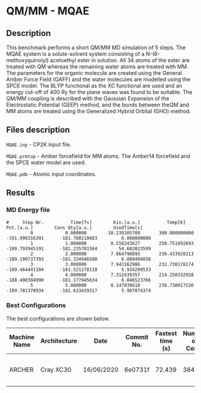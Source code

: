 # QM/MM - MQAE

## Description

This benchmark performs a short QM/MM MD simulation of 5 steps.
The MQAE system is a solute-solvent system consisting of a N-(6-methoxyquinolyl) 
acetoethyl ester in solution. All 34 atoms of the ester are treated with QM whereas
 the remaining water atoms are treated with MM. The parameters for the organic molecule
 are created using the General Amber Force Field (GAFF) and the water molecules are 
modelled using the SPCE model. The BLYP functional as the XC functional are used and an 
energy cut-off of 400 Ry for the plane waves was found to be suitable.
The QM/MM coupling is described with the Gaussian Expansion of the Electrostatic 
Potential (GEEP) method, and the bonds between theQM and MM atoms are treated
 using the Generalized Hybrid Orbital (GHO) method.

## Files description

``MQAE.inp`` - CP2K input file.

``MQAE.prmtop`` - Amber forcefield for MM atoms. The Amber14 forcefield and
the SPCE water model are used.

``MQAE.pdb`` - Atomic input coordinates.

## Results

### MD Energy file

```
#     Step Nr.          Time[fs]        Kin.[a.u.]          Temp[K]            Pot.[a.u.]        Cons Qty[a.u.]        UsedTime[s]
         0            0.000000        10.239105709       300.000000000      -191.999316391      -181.760210683         0.000000000
         1            1.000000         8.558243627       250.751692693      -189.793945191      -181.235701564        54.682023599
         2            2.000000         7.864790893       230.433920213      -189.199737393      -181.334946500         6.080494038
         3            3.000000         7.943162986       232.730178174      -189.464441104      -181.521278118         5.934209533
         4            4.000000         7.312439357       214.250332928      -188.490384990      -181.177945634         6.046523766
         5            5.000000         8.147939618       238.730017526      -189.781378934      -181.633439317         5.907074374
```

### Best Configurations

The best configurations are shown below. 

| Machine Name | Architecture | Date       | Commit No. | Fastest time (s) | Number of Cores | Number of Threads                 |
| ------------ | ------------ | ---------- | -----------| ---------------- | --------------- | --------------------------------- |
| ARCHER       | Cray XC30    | 16/06/2020 | 6e0731f    | 72.439           |  384            | 6 OMP threads per MPI task        |

